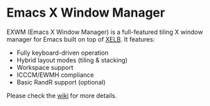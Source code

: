 Emacs X Window Manager
======================

EXWM (Emacs X Window Manager) is a full-featured tiling X window manager for
Emacs built on top of [XELB](https://github.com/ch11ng/xelb).
It features:
+ Fully keyboard-driven operation
+ Hybrid layout modes (tiling & stacking)
+ Workspace support
+ ICCCM/EWMH compliance
+ Basic RandR support (optional)

Please check the [wiki](https://github.com/ch11ng/exwm/wiki) for more details.
